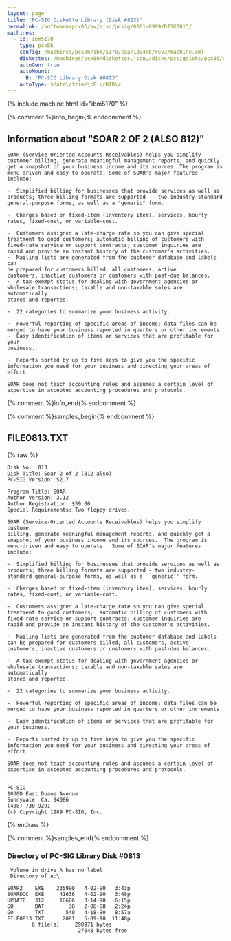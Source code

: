 ```yaml
---
layout: page
title: "PC-SIG Diskette Library (Disk #813)"
permalink: /software/pcx86/sw/misc/pcsig/0001-0999/DISK0813/
machines:
  - id: ibm5170
    type: pcx86
    config: /machines/pcx86/ibm/5170/cga/1024kb/rev3/machine.xml
    diskettes: /machines/pcx86/diskettes.json,/disks/pcsigdisks/pcx86/diskettes.json
    autoGen: true
    autoMount:
      B: "PC-SIG Library Disk #0813"
    autoType: $date\r$time\rB:\rDIR\r
---
```


{% include machine.html id="ibm5170" %}

{% comment %}info_begin{% endcomment %}

## Information about "SOAR 2 OF 2 (ALSO 812)"

    SOAR (Service-Oriented Accounts Receivables) helps you simplify
    customer billing, generate meaningful management reports, and quickly
    get a snapshot of your business income and its sources. The program is
    menu-driven and easy to operate. Some of SOAR's major features include:
    
    ~  Simplified billing for businesses that provide services as well as
    products; three billing formats are supported -- two industry-standard
    general-purpose forms, as well as a "generic" form.
    
    ~  Charges based on fixed-item (inventory item), services, hourly
    rates, fixed-cost, or variable-cost.
    
    ~  Customers assigned a late-charge rate so you can give special
    treatment to good customers; automatic billing of customers with
    fixed-rate service or support contracts; customer inquiries are
    rapid and provide an instant history of the customer's activities.
    ~  Mailing lists are generated from the customer database and labels can
    be prepared for customers billed, all customers, active
    customers, inactive customers or customers with past-due balances.
    ~  A tax-exempt status for dealing with government agencies or
    wholesale transactions; taxable and non-taxable sales are automatically
    stored and reported.
    
    ~  22 categories to summarize your business activity.
    
    ~  Powerful reporting of specific areas of income; data files can be
    merged to have your business reported in quarters or other increments.
    ~  Easy identification of items or services that are profitable for your
    business.
    
    ~  Reports sorted by up to five keys to give you the specific
    information you need for your business and directing your areas of
    effort.
    
    SOAR does not teach accounting rules and assumes a certain level of
    expertise in accepted accounting procedures and protocols.
{% comment %}info_end{% endcomment %}

{% comment %}samples_begin{% endcomment %}

## FILE0813.TXT

{% raw %}
```
Disk No:  813
Disk Title: Soar 2 of 2 (812 also)
PC-SIG Version: S2.7

Program Title: SOAR
Author Version: 3.12
Author Registration: $59.00
Special Requirements: Two floppy drives.

SOAR (Service-Oriented Accounts Receivables) helps you simplify customer
billing, generate meaningful management reports, and quickly get a
snapshot of your business income and its sources.  The program is
menu-driven and easy to operate.  Some of SOAR's major features include:

~  Simplified billing for businesses that provide services as well as
products; three billing formats are supported - two industry-
standard general-purpose forms, as well as a ``generic'' form.

~  Charges based on fixed-item (inventory item), services, hourly
rates, fixed-cost, or variable-cost.

~  Customers assigned a late-charge rate so you can give special
treatment to good customers;  automatic billing of customers with
fixed-rate service or support contracts; customer inquiries are
rapid and provide an instant history of the customer's activities.

~  Mailing lists are generated from the customer database and labels
can be prepared for customers billed, all customers, active
customers, inactive customers or customers with past-due balances.

~  A tax-exempt status for dealing with government agencies or
wholesale transactions; taxable and non-taxable sales are automatically
stored and reported.

~  22 categories to summarize your business activity.

~  Powerful reporting of specific areas of income; data files can be
merged to have your business reported in quarters or other increments.

~  Easy identification of items or services that are profitable for
your business.

~  Reports sorted by up to five keys to give you the specific
information you need for your business and directing your areas of
effort.

SOAR does not teach accounting rules and assumes a certain level of
expertise in accepted accounting procedures and protocols.


PC-SIG
1030D East Duane Avenue
Sunnyvale  Ca. 94086
(408) 730-9291
(c) Copyright 1989 PC-SIG, Inc.
```
{% endraw %}

{% comment %}samples_end{% endcomment %}

### Directory of PC-SIG Library Disk #0813

     Volume in drive A has no label
     Directory of A:\

    SOAR2    EXE    235990   4-02-90   3:43p
    SOARDOC  EXE     41636   4-02-90   3:48p
    UPDATE   312     10686   3-14-90   6:15p
    GO       BAT        38   2-08-88   2:24p
    GO       TXT       540   4-18-90   8:57a
    FILE0813 TXT      2081   5-09-90  11:48p
            6 file(s)     290971 bytes
                           27648 bytes free
